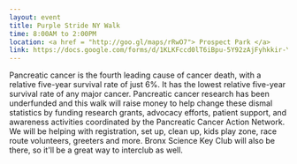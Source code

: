 ```yaml
---
layout: event
title: Purple Stride NY Walk
time: 8:00AM to 2:00PM
location: <a href = "http://goo.gl/maps/rRwO7"> Prospect Park </a>
link: https://docs.google.com/forms/d/1KLKFccd0lT6iBpu-5Y92zAjFyhkkir-YEBGlmuVS4hk/viewform
---
```

Pancreatic cancer is the fourth leading cause of cancer death, with a relative five-year survival rate of just 6%. It has the lowest relative five-year survival rate of any major cancer. Pancreatic cancer research has been underfunded and this walk will raise money to help change these dismal statistics by funding research grants, advocacy efforts, patient support, and awareness activities coordinated by the Pancreatic Cancer Action Network. We will be helping with registration, set up, clean up, kids play zone, race route volunteers, greeters and more. Bronx Science Key Club will also be there, so it'll be a great way to interclub as well. 